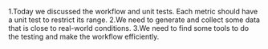 
1.Today we discussed the workflow and unit tests. Each metric should have a unit test to restrict its range.
2.We need to generate and collect some data that is close to real-world conditions.
3.We need to find some tools to do the testing and make the workflow efficiently.
